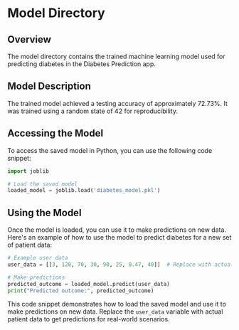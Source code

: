 # Model Directory

## Overview
The model directory contains the trained machine learning model used for predicting diabetes in the Diabetes Prediction app.

## Model Description
The trained model achieved a testing accuracy of approximately 72.73%. It was trained using a random state of 42 for reproducibility.

## Accessing the Model
To access the saved model in Python, you can use the following code snippet:

```python
import joblib

# Load the saved model
loaded_model = joblib.load('diabetes_model.pkl')
```

## Using the Model
Once the model is loaded, you can use it to make predictions on new data. Here's an example of how to use the model to predict diabetes for a new set of patient data:

```python
# Example user data
user_data = [[3, 120, 70, 30, 90, 25, 0.47, 40]]  # Replace with actual user data

# Make predictions
predicted_outcome = loaded_model.predict(user_data)
print("Predicted outcome:", predicted_outcome)
```

This code snippet demonstrates how to load the saved model and use it to make predictions on new data. Replace the `user_data` variable with actual patient data to get predictions for real-world scenarios.

